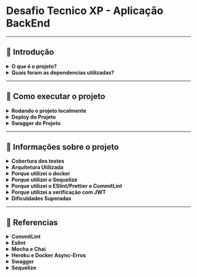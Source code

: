 # Desafio Tecnico XP - Aplicação BackEnd 

---

##  📍 Introdução

<details>
  <summary><strong>O que é o projeto?</strong></summary>
  O projeto é uma aplicação backEnd, desenvolvida para o desafio técnico da XP. 
     
  O meu projeto possui uma Application Programming Interface-API, sendo que o objetivo de uma API é disponilizar dados para que outros sistemas possam utilizar, ou seja o backEnd gerencia os dados do banco de dados e fornece ao frontEnd, atraves das requisições HTTP. 
     
  E com as arquitetura REST é feito a separação da responsabilidade do usuario e do servidor, pois toda a comunicação é feita através dos endpoints e na minha aplicação também foi feita a utlização de token que visa a segurança no acesso e na manipulação dos dados disponbilizados, o que é muito importante por se tratar de uma aplicação financeira.
  
 No projeto eu criei uma pipeline utilizando o gitHub actions e o heroku e clean DB, a cada commit realizado na branchMain, automaticamente uma nova versão era deployada no ambiente de produçao.

<br />
</details>

<details>
  <summary><strong>Quais foram as dependencias utilizadas?</strong></summary>
  
  * Node
  * Express
  * Nodemon
  * Chai
  * Mocha
  * Express AssyncErros
  * Sinon
  * Sequelize
  * Dotenv
  * CommitLint
  * Prettier
  * Husky
  * Eslint
  * Mysql2
  * Swagger
  * Cors
  * Docker


<br />
</details>

---

## 📍 Como executar o projeto

  <details>
    <summary><strong>Rodando o projeto localmente</strong></summary>
  Para rodar o projeto localmente você precisa fazer o clone da aplicação:
       
       git@github.com:Luana0308/chalenge-stock-back-xp.git

  No terminal: 

    npm install
    npm start

  <br />
  </details>

  <details>
    <summary><strong>Deploy do Projeto</strong></summary>

  Realizei o deploy do projeto no Heroku que é uma Paas, pois ele provém de uma plataforma em nuvem, configurei com as variaveis de ambiente para que a minha aplicação e um banco de dados dentro do heroku. 

  Endpoint das ações: 

  - https://stock-challenge-back-end-xp.herokuapp.com/assets

  <br />
  </details>

  <details>
    <summary><strong>Swagger do Projeto</strong></summary>

  No projeto adicionei o swagger para poder facilitar a visualizar quais os endpoints da aplicação.

  - https://stock-challenge-back-end-xp.herokuapp.com/doc/

  <br />
  </details>
  
  
  ---

## 📍 Informações sobre o projeto

<details>
  <summary><strong>Cobertura dos testes</strong></summary>
     
   ![image](./images/coberturaTestes.png)
   ![image](./images/coberturaTestes2.png)
<br />
</details>

<details>
  <summary><strong>Arquitetura Utilizada</strong></summary>

  No projeto eu utilizei a arquitetura de Software do MSC, para poder organizar o projeto. 
  
  A camada C  é a controler que é a interface mais proxima do usuario, que processar e chamar as devidas funções. 

  A camada S é onde fica as regras de negocio, ou seja como deve ser as decisões daquela requisiçõa. 

  A camada M é a model onde entram as conexões com o banco de dados, no meu projeto eu coloquei a camada repositories para poder fazer a conexão com a Model do Sequelize. 


<br />
</details>

<details>
  <summary><strong>Porque utilizei o docker</strong></summary>
  
  O Docker foi utilizado para que a minha aplicação pudesse rodar em qualquer maquina, sem o conflito de versões diferentes dependendo do computador. E também com o Docker a aplicação não ocupa tanto espaço. 

<br />
</details>

<details>
  <summary><strong>Porque utilizei o Sequelize</strong></summary>

  No projeto foi utilizado uma aplicação ORM, que uma forma mais simples de interagir com o banco de dados atraves do codigo de javaScript, e com a ORM não é mais necessário escrever uma query ao SQL de forma crua pois a ORM realiza essa query.

  A ORM que eu escolhi foi a sequelize, que possui o padrão active record que é possivel criar relação e associação entre as tabelas no proprio javaScript.   

  A imagem de uma arquitetura com o sequelize, na qual baseie o meu projeto. A imagem foi retirada da aula de Sequelize da Trybe. 
  ![sequelize](./images/sequelize.png)

<br />
</details>

<details>
  <summary><strong>Porque utilizei o ESlint/Prettier e CommitLint </strong></summary>

  Utilizei a padronização com o ESLint, pois ele é uma otima ferramente que busca identrifcar os erros do padrão de codigo de acordo com aquilo que defini, e isso ajuda muito a manter um codigo mais organizado. 

  E para ajudar a manter esses padroes que defini eu coloquei o prettier que formata o meu codigo de acordo com essas regras. 

  E ainda pensando em padronização utilizei também o commitLint, que respeita as especificações do conventional Commits e dessa forma fica muito mais facil identificar o que foi realizado durante o desenvolvimento. 

<br />
</details>

<details>
  <summary><strong>Porque utilizei a verificação com JWT</strong></summary>
  
  O JWT é um json web token, que é gerado a partir dos nosso dados pessoais e que pode ser usado para fazer as requisições a API. 

  Nesse projeto eu utilizei o JWT que é uma maneira de obter a identidade do usuário com segurança, e eu faço a validação no login que gera o token e depois utilizo ele em varias rotas.

<br />
</details>



<details>
  <summary><strong>Dificuldades Superadas</strong></summary>
  
  - Configurar o setup da aplicação
  - Desenhar o banco de dados e como criar as rotas baseadas nas informações recebidas
  - Realizar o deploy no heroku com o banco de dados e as variaveis de ambiente
  - Configurar as actions no gitHub. 
  - Criação do swagger
  - Criação dos testes
  - CI/CD
  - Criação de pipeline no GitHub Actions

<br />
</details>


---

## 📍 Referencias

<details>
  <summary><strong>CommitLint</strong></summary>
     
https://github.com/goldbergyoni/nodebestpractices/blob/master/README.brazilian-portuguese.md#3-pr%C3%A1ticas-de-estilo-de-c%C3%B3digo

https://github.com/conventional-changelog/commitlint

https://medium.com/linkapi-solutions/conventional-commits-pattern-3778d1a1e657

https://dev.to/vitordevsp/padronizacao-de-commit-com-commitlint-husky-e-commitizen-3g1n

<br />
</details>

<details>
  <summary><strong>Eslint</strontng></summary>
  
   https://eslint.org/docs/latest/user-guide/getting-started
  
   https://eslint.org/docs/latest/user-guide/configuring/rules#using-configuration-files
  
   https://github.com/lo1tuma/eslint-plugin-mocha/blob/master/docs/rules/no-mocha-arrows.md
  
   https://eslint.org/docs/latest/rules/func-names
  
   https://github.com/mysticatea/eslint-plugin-node/blob/master/docs/rules/no-missing-import.md

   https://dev.to/drsimplegraffiti/eslint-configuration-for-node-project-275l

   https://blog.bitsrc.io/how-to-set-up-node-js-application-with-eslint-and-prettier-b1b7994db69f

<br />
</details>

<details>
  <summary><strong>Mocha e Chai</strontng></summary>
     
  https://stackoverflow.com/a/60492240
  
  https://mochajs.org/#installation

  https://www.npmjs.com/package/sinon

  https://www.npmjs.com/package/mocha

  https://jonathanwatsonwebdevelopment.medium.com/how-to-unit-test-express-controllers-with-mocha-and-chai-5cb425c5c7db

  https://stackoverflow.com/questions/39747397/how-to-use-sinon-js-with-express-js-unit-testing

  https://www.npmjs.com/package/supertest

  https://sinonjs.org/how-to/stub-dependency/

  https://stackoverflow.com/questions/48931815/sinon-stub-not-replacing-function

  https://sinonjs.org/releases/latest/stubs/


<br />
</details>

<details>
  <summary><strong>Heroku e Docker Async-Erros</strontng></summary>
  
  https://dev.to/heroku/deploying-to-heroku-from-github-actions-29ej
  
  https://devcenter.heroku.com/articles/container-registry-and-runtime#dockerfile-commands-and-runtime
  
  https://enlear.academy/how-to-deploy-a-dockerized-web-app-to-heroku-using-the-github-actions-f16c00b19621

  https://www.npmjs.com/package/express-async-errors
     

<br />
</details>

<details>
  <summary><strong>Swagger</strontng></summary>
     
   https://github.com/davibaltar/example-swagger-autogen
  
   https://github.com/scottie1984/swagger-ui-express
  
   https://blog.logrocket.com/documenting-your-express-api-with-swagger/
  

<br />
</details>
  
  <details>
  <summary><strong>Sequelize<strontng></summary>
     
   https://sequelize.org/docs/v6/other-topics/migrations/#:~:text=Undoing%20Migrations%E2%80%8B&text=You%20can%20use%20db%3Amigrate,revert%20most%20the%20recent%20migration.&text=You%20can%20revert%20back%20to,with%20the%20%2D%2Dto%20option.
    
   https://davibaltar.medium.com/documenta%C3%A7%C3%A3o-autom%C3%A1tica-de-apis-em-node-js-eb03041c643b
  

<br />
</details>


